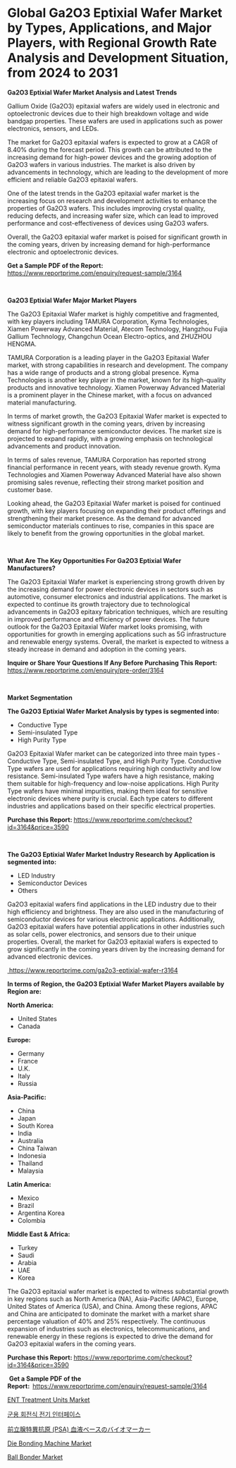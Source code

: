 <p><h1>Global Ga2O3 Eptixial Wafer Market by Types, Applications, and Major Players, with Regional Growth Rate Analysis and Development Situation, from 2024 to 2031</h1></p><p><strong>Ga2O3 Eptixial Wafer Market Analysis and Latest Trends</strong></p>
<p><p>Gallium Oxide (Ga2O3) epitaxial wafers are widely used in electronic and optoelectronic devices due to their high breakdown voltage and wide bandgap properties. These wafers are used in applications such as power electronics, sensors, and LEDs.</p><p>The market for Ga2O3 epitaxial wafers is expected to grow at a CAGR of 8.40% during the forecast period. This growth can be attributed to the increasing demand for high-power devices and the growing adoption of Ga2O3 wafers in various industries. The market is also driven by advancements in technology, which are leading to the development of more efficient and reliable Ga2O3 epitaxial wafers.</p><p>One of the latest trends in the Ga2O3 epitaxial wafer market is the increasing focus on research and development activities to enhance the properties of Ga2O3 wafers. This includes improving crystal quality, reducing defects, and increasing wafer size, which can lead to improved performance and cost-effectiveness of devices using Ga2O3 wafers.</p><p>Overall, the Ga2O3 epitaxial wafer market is poised for significant growth in the coming years, driven by increasing demand for high-performance electronic and optoelectronic devices.</p></p>
<p><strong>Get a Sample PDF of the Report:&nbsp;</strong> <a href="https://www.reportprime.com/enquiry/request-sample/3164">https://www.reportprime.com/enquiry/request-sample/3164</a></p>
<p>&nbsp;</p>
<p><strong>Ga2O3 Eptixial Wafer Major Market Players</strong></p>
<p><p>The Ga2O3 Epitaxial Wafer market is highly competitive and fragmented, with key players including TAMURA Corporation, Kyma Technologies, Xiamen Powerway Advanced Material, Atecom Technology, Hangzhou Fujia Gallium Technology, Changchun Ocean Electro-optics, and ZHUZHOU HENGMA.</p><p>TAMURA Corporation is a leading player in the Ga2O3 Epitaxial Wafer market, with strong capabilities in research and development. The company has a wide range of products and a strong global presence. Kyma Technologies is another key player in the market, known for its high-quality products and innovative technology. Xiamen Powerway Advanced Material is a prominent player in the Chinese market, with a focus on advanced material manufacturing.</p><p>In terms of market growth, the Ga2O3 Epitaxial Wafer market is expected to witness significant growth in the coming years, driven by increasing demand for high-performance semiconductor devices. The market size is projected to expand rapidly, with a growing emphasis on technological advancements and product innovation.</p><p>In terms of sales revenue, TAMURA Corporation has reported strong financial performance in recent years, with steady revenue growth. Kyma Technologies and Xiamen Powerway Advanced Material have also shown promising sales revenue, reflecting their strong market position and customer base.</p><p>Looking ahead, the Ga2O3 Epitaxial Wafer market is poised for continued growth, with key players focusing on expanding their product offerings and strengthening their market presence. As the demand for advanced semiconductor materials continues to rise, companies in this space are likely to benefit from the growing opportunities in the global market.</p></p>
<p>&nbsp;</p>
<p><strong>What Are The Key Opportunities For Ga2O3 Eptixial Wafer Manufacturers?</strong></p>
<p><p>The Ga2O3 Epitaxial Wafer market is experiencing strong growth driven by the increasing demand for power electronic devices in sectors such as automotive, consumer electronics and industrial applications. The market is expected to continue its growth trajectory due to technological advancements in Ga2O3 epitaxy fabrication techniques, which are resulting in improved performance and efficiency of power devices. The future outlook for the Ga2O3 Epitaxial Wafer market looks promising, with opportunities for growth in emerging applications such as 5G infrastructure and renewable energy systems. Overall, the market is expected to witness a steady increase in demand and adoption in the coming years.</p></p>
<p><strong>Inquire or Share Your Questions If Any Before Purchasing This Report:</strong> <a href="https://www.reportprime.com/enquiry/pre-order/3164">https://www.reportprime.com/enquiry/pre-order/3164</a></p>
<p>&nbsp;</p>
<p><strong>Market Segmentation</strong></p>
<p><strong>The Ga2O3 Eptixial Wafer Market Analysis by types is segmented into:</strong></p>
<p><ul><li>Conductive Type</li><li>Semi-insulated Type</li><li>High Purity Type</li></ul></p>
<p><p>Ga2O3 Epitaxial Wafer market can be categorized into three main types - Conductive Type, Semi-insulated Type, and High Purity Type. Conductive Type wafers are used for applications requiring high conductivity and low resistance. Semi-insulated Type wafers have a high resistance, making them suitable for high-frequency and low-noise applications. High Purity Type wafers have minimal impurities, making them ideal for sensitive electronic devices where purity is crucial. Each type caters to different industries and applications based on their specific electrical properties.</p></p>
<p><strong>Purchase this Report:&nbsp;</strong><a href="https://www.reportprime.com/checkout?id=3164&price=3590">https://www.reportprime.com/checkout?id=3164&price=3590</a></p>
<p>&nbsp;</p>
<p><strong>The Ga2O3 Eptixial Wafer Market Industry Research by Application is segmented into:</strong></p>
<p><ul><li>LED Industry</li><li>Semiconductor Devices</li><li>Others</li></ul></p>
<p><p>Ga2O3 epitaxial wafers find applications in the LED industry due to their high efficiency and brightness. They are also used in the manufacturing of semiconductor devices for various electronic applications. Additionally, Ga2O3 epitaxial wafers have potential applications in other industries such as solar cells, power electronics, and sensors due to their unique properties. Overall, the market for Ga2O3 epitaxial wafers is expected to grow significantly in the coming years driven by the increasing demand for advanced electronic devices.</p></p>
<p><a href="https://www.reportprime.com/ga2o3-eptixial-wafer-r3164">&nbsp;https://www.reportprime.com/ga2o3-eptixial-wafer-r3164</a></p>
<p><strong>In terms of Region, the Ga2O3 Eptixial Wafer Market Players available by Region are:</strong></p>
<p>
    <p> <strong> North America: </strong>
        <ul>
            <li>United States</li>
            <li>Canada</li>
        </ul>
        </p> 
    <p> <strong> Europe: </strong>
        <ul>
            <li>Germany</li>
            <li>France</li>
            <li>U.K.</li>
            <li>Italy</li>
            <li>Russia</li>
        </ul>
        </p> 
    <p> <strong> Asia-Pacific: </strong>
        <ul>
            <li>China</li>
            <li>Japan</li>
            <li>South Korea</li>
            <li>India</li>
            <li>Australia</li>
            <li>China Taiwan</li>
            <li>Indonesia</li>
            <li>Thailand</li>
            <li>Malaysia</li>
        </ul>
        </p> 
    <p> <strong> Latin America: </strong>
        <ul>
            <li>Mexico</li>
            <li>Brazil</li>
            <li>Argentina Korea</li>
            <li>Colombia</li>
        </ul>
        </p> 
    <p> <strong> Middle East & Africa: </strong>
        <ul>
            <li>Turkey</li>
            <li>Saudi</li>
            <li>Arabia</li>
            <li>UAE</li>
            <li>Korea</li>
        </ul>
    </p>
    </p>
<p><p>The Ga2O3 epitaxial wafer market is expected to witness substantial growth in key regions such as North America (NA), Asia-Pacific (APAC), Europe, United States of America (USA), and China. Among these regions, APAC and China are anticipated to dominate the market with a market share percentage valuation of 40% and 25% respectively. The continuous expansion of industries such as electronics, telecommunications, and renewable energy in these regions is expected to drive the demand for Ga2O3 epitaxial wafers in the coming years.</p></p>
<p><strong>Purchase this Report: </strong><a href="https://www.reportprime.com/checkout?id=3164&price=3590">https://www.reportprime.com/checkout?id=3164&price=3590</a></p>
<p>&nbsp;<strong>Get a Sample PDF of the Report:&nbsp;&nbsp;</strong><a href="https://www.reportprime.com/enquiry/request-sample/3164">https://www.reportprime.com/enquiry/request-sample/3164</a></p>
<p><strong></strong></p>
<p><p><a href="https://medium.com/@goldapearce28ryuytr/ent-treatment-units-market-trends-a-detailed-study-of-its-market-segmentation-and-analyzing-the-22ae37961be6">ENT Treatment Units Market</a></p><p><a href="https://github.com/muchswr/Market-Research-Report-List-2/blob/main/8804494103316.md">군용 회전식 전기 인터페이스</a></p><p><a href="https://github.com/LeoraEber/Market-Research-Report-List-2/blob/main/307027683235.md">前立腺特異抗原 (PSA) 血液ベースのバイオマーカー</a></p><p><a href="https://github.com/hannahforsyth9786/Market-Research-Report-List-1/blob/main/die-bonding-machine-market.md">Die Bonding Machine Market</a></p><p><a href="https://github.com/HallieBird1/Market-Research-Report-List-1/blob/main/ball-bonder-market.md">Ball Bonder Market</a></p></p>